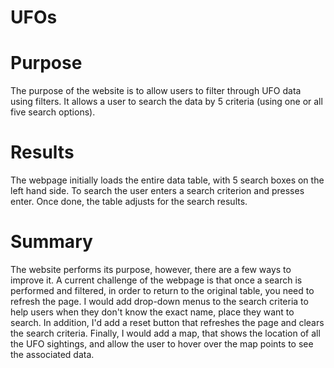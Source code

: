 # UFOs
# Purpose
The purpose of the website is to allow users to filter through UFO data using filters. It allows a user to search the data by 5 criteria (using one or all five search options).
# Results
The webpage initially loads the entire data table, with 5 search boxes on the left hand side.
To search the user enters a search criterion and presses enter. Once done, the table adjusts for the search results.
# Summary
The website performs its purpose, however, there are a few ways to improve it. A current challenge of the webpage is that once a search is performed and filtered, in order to return to the original table, you need to refresh the page.
I would add drop-down menus to the search criteria to help users when they don't know the exact name, place they want to search. In addition, I'd add a reset button that refreshes the page and clears the search criteria. Finally, I would add a map, that shows the location of all the UFO sightings, and allow the user to hover over the map points to see the associated data.
